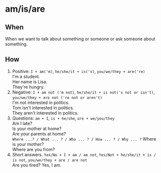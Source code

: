 # am/is/are
## When
When we want to talk about something or someone or ask someone about something.
## How
1. Positive: `I + am('m)`, `he/she/it + is('s)`, `you/we/they + are('re)`  
I'm a student.  
Her name is Lisa.  
They're hungry.
2. Negative: `I + am not ('m not)`, `he/she/it + is not('s not or isn't)`, `you/we/they + are not ('re not or aren't)`  
I'm not interested in politics.  
Tom isn't interested in politics.  
They aren't interested in politics.
3. Questions: `am + I`, `is + he/she`, `are + we/you/they`  
Am I late?  
Is your mother at home?  
Are your parents at home?  
`Where ...? / What ... ? / Who ... ? / How ... ? / Why ... ?`
Where is your mother?  
Where are you from?
4. Short answers. `Yes/No + I + am / am not`, `Yes/Not + he/she/it + is / is not`, `you/we/they + are / are not`  
Are you tired? Yes, I am.

